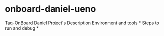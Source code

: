 # onboard-daniel-ueno

Taq-OnBoard Daniel
Project's Description
Environment and tools *
Steps to run and debug *
